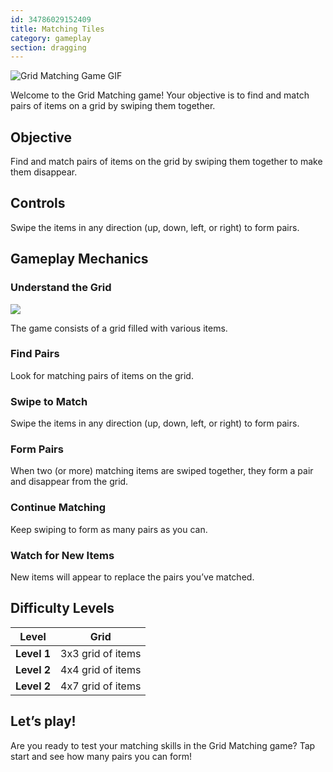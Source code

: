 ```yaml
---
id: 34786029152409
title: Matching Tiles
category: gameplay
section: dragging
---
```

![Grid Matching Game GIF](https://help.studycat.com/hc/article_attachments/34965697809049)

Welcome to the Grid Matching game! Your objective is to find and match pairs of items on a grid by swiping them together.

Objective
---------

Find and match pairs of items on the grid by swiping them together to make them disappear.

Controls
--------

Swipe the items in any direction (up, down, left, or right) to form pairs.

Gameplay Mechanics
------------------

### Understand the Grid

![](https://help.studycat.com/hc/article_attachments/34786044757657)

The game consists of a grid filled with various items.

### Find Pairs

Look for matching pairs of items on the grid.

### Swipe to Match

Swipe the items in any direction (up, down, left, or right) to form pairs.

### Form Pairs

When two (or more) matching items are swiped together, they form a pair and disappear from the grid.

### Continue Matching

Keep swiping to form as many pairs as you can.

### Watch for New Items

New items will appear to replace the pairs you’ve matched.

Difficulty Levels
-----------------

| Level | Grid |
| --- | --- |
| **Level&nbsp;1** | 3x3 grid of items |
| **Level&nbsp;2** | 4x4 grid of items |
| **Level&nbsp;2** | 4x7 grid of items |

Let’s play!
-----------

Are you ready to test your matching skills in the Grid Matching game? Tap start and see how many pairs you can form!